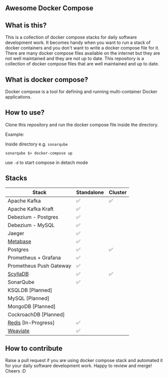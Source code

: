 Awesome Docker Compose
---

## What is this?

This is a collection of docker compose stacks for daily software development work.
It becomes handy when you want to run a stack of docker containers and you don't want to write a docker compose file for
it.
There are many docker compose files available on the internet but they are not well maintained and they are not up to
date.
This repository is a collection of docker compose files that are well maintained and up to date.

## What is docker compose?

Docker compose is a tool for defining and running multi-container Docker applications.

## How to use?

Clone this repository and run the docker compose file inside the directory.

Example:

Inside directory e.g. `sonarqube`

```
sonarqube $> docker-compose up
```

use `-d` to start compose in detach mode

## Stacks

| Stack                                    | Standalone | Cluster |
|------------------------------------------|------------|---------|
| Apache Kafka                             | ✅          | ✅       |
| Apache Kafka Kraft                       | ✅          |         |
| Debezium - Postgres                      | ✅          |         |
| Debezium - MySQL                         | ✅          |         |
| Jaeger                                   | ✅          |         |
| [Metabase](./metabase/README.md)         | ✅          |         |
| Postgres                                 | ✅          | ✅       |
| Prometheus + Grafana                     | ✅          |         |
| Prometheus Push Gateway                  | ✅          |         |
| [ScyllaDB](./scylladb/Readme.md)         | ✅          | ✅       |
| SonarQube                                | ✅          |         |
| KSQLDB      [Planned]                    |            |         |
| MySQL      [Planned]                     |            |         |
| MongoDB      [Planned]                   |            |         |
| CockroachDB  [Planned]                   |            |         |
| [Redis](./redis/README.md) [In-Progress] | ✅          |         |
| [Weaviate](./weaviate/README.md)         | ✅          |         |

## How to contribute

Raise a pull request if you are using docker compose stack and automated it for your daily software development work.
Happy to review and merge!
Cheers :D
